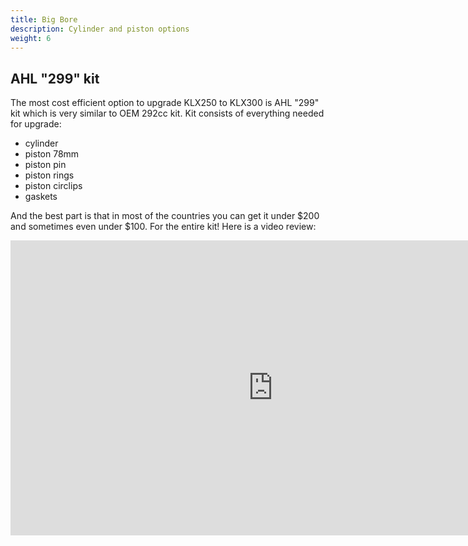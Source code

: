 ```yaml
---
title: Big Bore
description: Cylinder and piston options
weight: 6
---
```


## AHL "299" kit

The most cost efficient option to upgrade KLX250 to KLX300 is AHL "299" kit which is very similar to OEM 292cc kit. Kit consists of everything needed for upgrade:
- cylinder
- piston 78mm
- piston pin
- piston rings
- piston circlips
- gaskets

And the best part is that in most of the countries you can get it under $200 and sometimes even under $100. For the entire kit! Here is a video review:

<iframe width="840" height="472" src="https://www.youtube.com/embed/eoHuPiC-DhE?si=ZakhvpRw2WU3Yli9" title="YouTube video player" frameborder="0" allow="accelerometer; autoplay; clipboard-write; encrypted-media; gyroscope; picture-in-picture; web-share" referrerpolicy="strict-origin-when-cross-origin" allowfullscreen></iframe>